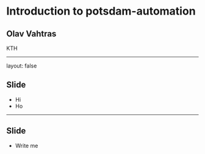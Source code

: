 # Introduction to potsdam-automation

## Olav Vahtras

KTH

---

layout: false

## Slide

- Hi
- Ho

---

## Slide

- Write me
